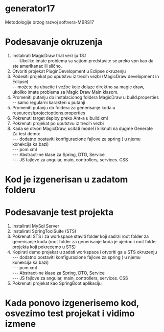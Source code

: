 # generator17
Metodologije brzog razvoj softvera-MBRS17 

# Podesavanje okruzenja

1. Instalirati MagicDraw trial verziju 18.1 <br />
--- Ukoliko imate problema sa sajtom predstavite se preko vpn kao da ste amerikanac ili slično. <br />
2. Otvoriti projekat PluginDevelopment u Eclipse okruzenju
3. Podesiti projekat po uputstvu iz trecih vezbi (MagicDraw development in Eclipse) <br />
-- možete da ubacite i vežbe koje dolaze direktno sa magic draw, ukoliko imate problema sa Magic Draw Main klasom. <br />
4. Promeniti putanju do instalacionog foldera MagicDraw u build.properties <br /> 
-- samo regularni karakteri u putanji <br />
5. Promeniti putanju do foldera za generisanje koda u resources/projectoptions.properties
6. Pokrenuti target deploy preko Ant-a u build.xml
7. Pokrenuti projekat po uputstvu iz trecih vezbi
8. Kada se otvori MagicDraw, ucitati model i kliknuti na dugme Generate <br />
Za test demo:   <br />
--- dodatno postaviti konfiguracione fajlove za spring ( u njemu konekcija ka bazi) <br />
--- pom.xml <br />
--- Abstract-ne klase za Spring,  DTO, Service <br />
--- JS fajlove za angular, main, controllers, services. CSS <br />

# Kod je izgenerisan u zadatom folderu

# Podesavanje test projekta 

1. Instalirati MySql Server
2. Instalirati SpringToolSuite (STS)
3. Pokrenuti STS i za workspace staviti folder koji sadrzi root folder za generisanje koda (root folder za generisanje koda je ujedno i root folder projekta koji pokrecemo u STS)
4. Kopirati demo projekat u zadati workspace i otvoriti ga u STS okruzenju
--- dodatno postaviti konfiguracione fajlove za spring ( u njemu konekcija ka bazi) <br />
--- pom.xml <br />
--- Abstract-ne klase za Spring,  DTO, Service <br />
--- JS fajlove za angular, main, controllers, services. CSS <br />
5. Pokrenuti projekat kao SpringBoot aplikaciju

# Kada ponovo izgenerisemo kod, osvezimo test projekat i vidimo izmene
